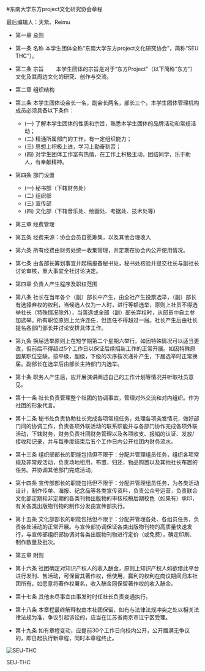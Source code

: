 #东南大学东方project文化研究协会章程

最后编辑人：天紫、Reimu
*    第一章 总则
*    第一条 名称
    本学生团体全称“东南大学东方project文化研究协会”，简称“SEU THC”）。
*    第二条 宗旨
　　本学生团体的宗旨是对于“东方Project”（以下简称“东方”）文化及其周边文化的研究、创作与交流。
　　　　
*    第二章 组织结构
*    第三条 本学生团体设会长一名，副会长两名，部长三个。本学生团体管理机构    成员必须具备以下条件：
        -    (一) 了解本学生团体的性质和宗旨，熟悉本学生团体的品牌活动和常规活动；
        -    (二) 精通所属部门的工作，有一定组织能力；
        -    (三) 思想上积极上进，学习上勤奋刻苦；
        -    (四) 对学生团体工作富有热情，在工作上积极主动，团结同学，乐于助人，有奉献精神。
*    第四条  部门设置
        -    (一) 秘书部（下辖财务处）
        -    (二) 组织部
        -    (三) 宣传部
        -    (四) 文化部（下辖音乐处、绘画处、考据处、技术处等）
*    第三章 经费管理
*    第五条 经费来源：协会会员自愿筹集，以及其他合理收入
*    第六条 所有经费由财务处统一收集管理，并定期在协会内公开使用情况。
*    第七条 由各部长筹划事宜并起稿报备秘书处，秘书处核验并提交社长与副社长讨论审核，重大事宜全社讨论决定。

*    第四章 负责人产生程序及职权范围
*    第八条 社长在当年各个（副）部长中产生，由全社产生投票选举，（副）部长有选择弃权的权利，当候选人仅为一人时，进行等额选举，原则上社员不得选举社长（特殊情况除外），当落选或全部（副）部长弃权时，从部员中自主参加选举。所有职位原则上允许连任，但连任不得超过一届。社长产生后由社长提名各部门部长并讨论安排具体工作。
*    第九条 换届选举原则上在短学期第二个星期六举行。如因特殊情况可以适当更改，但前后不得超过5个工作日以保证后续招新工作的正常开展。如因特殊原因某职位空缺，按平级，副级，下级的次序按次递补产生，下届选举时正常换届。副部长在选举后由部长主持部门内选举。
*    第十条 职务人产生后，应开展演讲阐述自己的工作计划等情况并听取社员意见。
*    第十一条 社长负责管理整个社团的协调事宜，管理对外交流和对内组织。作为社团的形象代言。
*    第十二条 秘书处负责协助社长完成各项常规任务，处理各项突发情况，做好部门间的协调工作，负责各项外联活动的联系职能并与各部门协作完成各项外联活动，下辖财务，财务负责社团财务管理以及各项收支、报销的认证、发放/接收和记录，并与每季度结束后五个工作日内公开社团内财务流水。
*    第十三条 组织部部长的职能包括但不限于：分配并管理组员任务，组织各项常规及非常规活动，负责场地租用，布置，归还，物品购置以及其他社长布置的任务。并协调其他部门完成活动。
*    第十四条 宣传部部长的职能包括但不限于：分配并管理组员任务，为各类活动设计，制作传单、海报、纪念品等各类宣传资料，负责公众号运营，负责联合文化部定期和非定期的各类刊物出版物的审核校稿后期校色（如果有）承印，有关各类出版物刊物的制作分发由宣传部执行。
*    第十五条 文化部部长的职能包括但不限于：分配并管理各处、各组员任务，负责各处活动的正常开展。与宣传部协调保证各类出版物刊物的高质量快速发行，与宣传部组织部协调对各类出版物刊物进行定价（或免费），确定印刷、制作数量及批次。
*    第五章 附则
*    第十六条 社团确定对知识产权人的收入酬金，原则上知识产权人如欲借此平台进行发刊、售活动，可保留其著作权，但使用，赢利的权利在商议期间归本社团所有，如愿意将著作权署名，收入酬金同保留著作权的收入酬金。
*    第十七条 其他未尽事宜由事发时时任社长负责变通执行。
*    第十八条 本章程最终解释权由本社团保留，如有与法律法规冲突之处以相关法律法规为准，争议引起诉讼的，应当在江苏省南京市江宁区受理。
*    第十九条 如有章程变动，应提前30个工作日向校内公开，公开届满无争议的，即日起执行新章程，同时本章程终止。



![SEU-THC][id]

[id]:https://github.com/Hakurei-Reimu-SkylarkStudio/SEU-THC/blob/master/SEU_THC_logo.png "Title"
	SEU-THC